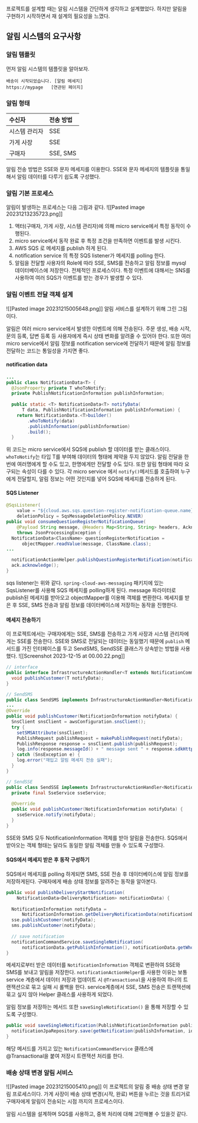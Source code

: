 프로젝트를 설계할 때는 알림 시스템을 간단하게 생각하고 설계했었다. 하지만 알림을 구현하기 시작하면서 재 설계의 필요성을 느꼈다. 
## 알림 시스템의 요구사항 
### 알림 템플릿
먼저 알림 시스템의 템플릿을 알아보자. 
```plain text
배송이 시작되었습니다. [알림 메세지]
https://mypage   [연관된 페이지]
```
### 알림 형태 
| 수신자 | 전송 방법 | 
|:--|:--|
|시스템 관리자 | SSE |
| 가게 사장 | SSE | 
| 구매자 | SSE, SMS | 
알림 전송 방법은 SSE와 문자 메세지를 이용한다. SSE와 문자 메세지의 템플릿을 통일해서 알림 데이터를 다루기 쉽도록 구성했다. 
### 알림 기본 프로세스 
알림이 발생하는 프로세스는 다음 그림과 같다.
![[Pasted image 20231213235723.png]]
1. 액터(구매자, 가게 사장, 시스템 관리자)에 의해 micro service에서 특정 동작이 수행된다. 
2. micro service에서 동작 완료 후 특정 조건을 만족하면 이벤트를 발생 시킨다.
3. AWS SQS 로 메세지를 publish 하게 된다. 
4. notification service 의 특정 SQS listener가 메세지를 polling 한다. 
5. 알림을 전달할 사용자의 Role에 따라 SSE, SMS를 전송하고 알림 정보를 mysql 데이터베이스에 저장한다. 
전체적인 프로세스이다. 특정 이벤트에 대해서는 SNS를 사용하여 여러 SQS가 이벤트를 받는 경우가 발생할 수 있다. 

### 알림 이벤트 전달 객체 설계 
![[Pasted image 20231215005648.png]]
알림 서비스를 설계하기 위해 그린 그림이다. 

알림은 여러 micro service에서 발생한 이벤트에 의해 전송된다. 주문 생성, 배송 시작, 문의 등록, 답변 등록 등 사용자에게 즉시 상태 변화를 알려줄 수 있어야 한다. 또한 여러 micro service에서 알림 정보를 notification service에 전달하기 때문에 알림 정보를 전달하는 코드는 통일성을 가지면 좋다. 
#### notification data
```java
...
public class NotificationData<T> {  
  @JsonProperty private T whoToNotify;  
  private PublishNotificationInformation publishInformation;  
  
  public static <T> NotificationData<T> notifyData(  
      T data, PublishNotificationInformation publishInformation) {  
    return NotificationData.<T>builder()  
        .whoToNotify(data)  
        .publishInformation(publishInformation)  
        .build();  
  }
```
위 코드는 micro service에서 SQS에 publish 할 데이터를 받는 클래스이다. `whoToNotify`는 타입 T를 부여해 데이터의 형태에 제약을 두지 않았다. 
알림 전달을 한번에 여러명에게 할 수도 있고, 한명에게만 전달할 수도 있다. 또한 알림 형태에 따라 요구되는 속성이 다를 수 있다. 
각 micro service 에서 `notify()`메서드를 호출하여 누구에게 전달할지, 알림 정보는 어떤 것인지를 넣어 SQS에 메세지를 전송하게 된다. 
#### SQS Listener
```java
@SqsListener(  
    value = "${cloud.aws.sqs.question-register-notification-queue.name}",  
    deletionPolicy = SqsMessageDeletionPolicy.NEVER)  
public void consumeQuestionRegisterNotificationQueue(  
    @Payload String message, @Headers Map<String, String> headers, Acknowledgment ack)  
    throws JsonProcessingException {  
  NotificationData<ClassName> questionRegisterNotification =  
      objectMapper.readValue(message, ClassName.class);
...  

  notificationActionHelper.publishQuestionRegisterNotification(notification);  
  ack.acknowledge();  
}
```
sqs listener는 위와 같다. `spring-cloud-aws-messaging` 패키지에 있는 SqsListener를 사용해 SQS 메세지를 polling하게 된다. message 파라미터로 publish된 메세지를 받아오고 objectMapper를 이용해 객체를 변환한다. 
메세지를 받은 후 SSE, SMS 전송과 알림 정보를 데이터베이스에 저장하는 동작을 진행한다. 
#### 메세지 전송하기 
이 프로젝트에서는 구매자에게는 SSE, SMS를 전송하고 가게 사장과 시스템 관리자에게는 SSE를 전송한다. SSE와 SMS로 전달되는 데이터는 동일했기 때문에 `publish` 메서드를 가진 인터페이스를 두고 SendSMS, SendSSE 클래스가 상속받는 방법을 사용했다. 
![[Screenshot 2023-12-15 at 00.00.22.png]]
```java
// interface
public interface InfrastructureActionHandler<T extends NotificationCommand.NotificationInformation> {  
  void publishCustomer(T notifyData);  
}
```
```java
// SendSMS
public class SendSMS implements InfrastructureActionHandler<NotificationInformation> {
...
@Override  
public void publishCustomer(NotificationInformation notifyData) {  
  SnsClient snsClient = awsConfiguration.snsClient();  
  try {  
    setSMSAttribute(snsClient);  
    PublishRequest publishRequest = makePublishRequest(notifyData);  
    PublishResponse response = snsClient.publish(publishRequest);  
    log.info(response.messageId() + " message sent " + response.sdkHttpResponse().statusCode());  
  } catch (SnsException e) {  
    log.error("재입고 알림 메세지 전송 실패");  
  }  
}
```
```java
// SendSSE
public class SendSSE implements InfrastructureActionHandler<NotificationInformation> {  
  private final SseService sseService;  
  
  @Override  
  public void publishCustomer(NotificationInformation notifyData) {  
    sseService.notify(notifyData);  
  }  
}
```
SSE와 SMS 모두 NotificationInformation 객체를 받아 알림을 전송한다. SQS에서 받아오는 객체 형태는 달라도 동일한 알림 객체를 만들 수 있도록 구성했다. 
#### SQS에서 메세지 받은 후 동작 구성하기 
SQS에서 메세지를 polling 하게되면 SMS, SSE 전송 후 데이터베이스에 알림 정보를 저장하게된다. 구매자에게 배송 상태 정보를 알려주는 동작을 알아본다. 
```java
public void publishDeliveryStartNotification(  
    NotificationData<DeliveryNotification> notificationData) {  
  
  NotificationInformation notifyData =  
      NotificationInformation.getDeliveryNotificationData(notificationData);  
  sse.publishCustomer(notifyData);  
  sms.publishCustomer(notifyData);  
  
  // save notification  
  notificationCommandService.saveSingleNotification(  
      notificationData.getPublishInformation(), notificationData.getWhoToNotify().getUserId());  
}
```
메세지로부터 받은 데이터를 `NotificationInformation` 객체로 변환하여 SSE와 SMS를 보내고 알림을 저장한다. `notificationActionHelper`를 사용한 이유는 보통 service 계층에서 데이터 저장과 업데이트 시 `@Transactional`을 사용하여 하나의 트랜잭션으로 묶고 실패 시 롤백을 한다. 
service계층에서 SSE, SMS 전송은 트랜잭션에 묶고 싶지 않아 Helper 클래스를 사용하게 되었다. 

알림 정보를 저장하는 메서드 또한 `saveSingleNotification()` 을 통해 저장할 수 있도록 구성했다. 
```java
public void saveSingleNotification(PublishNotificationInformation publishInformation, Long id) {  
  notificationJpaRepository.save(getNotification(publishInformation, id));  
}
```
해당 메서드를 가지고 있는 `NotificationCommandService` 클래스에 @Transactional을 붙여 저장시 트랜잭션 처리를 한다. 
### 배송 상태 변경 알림 서비스 
![[Pasted image 20231215005410.png]]
이 프로젝트의 알림 중 배송 상태 변경 알림 프로세스이다. 가게 사장이 배송 상태 변경(시작, 완료) 버튼을 누르는 것을 트리거로 구매자에게 알림이 전송되는 시점 까지의 프로세스이다. 

알림 시스템을 설계하며 SQS를 사용하고,  중복 처리에 대해 고민해볼 수 있을것 같다. 